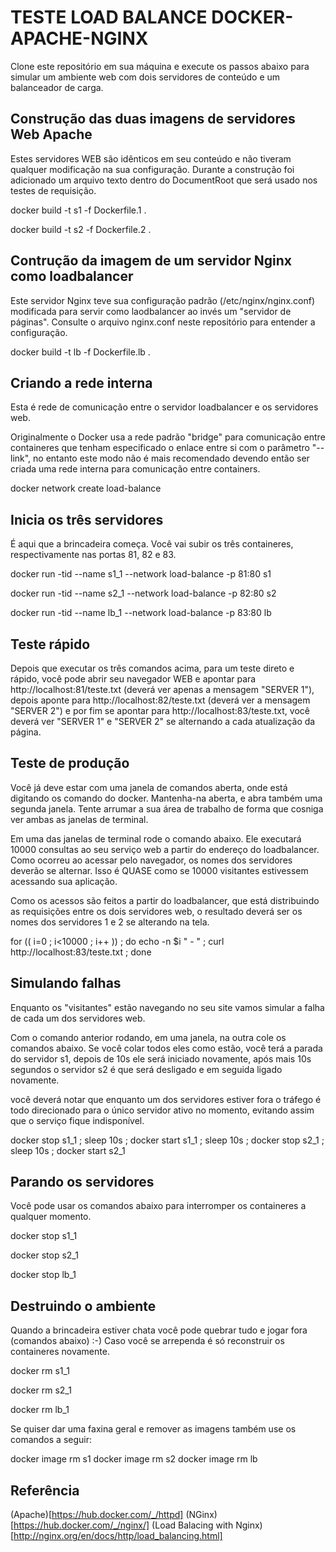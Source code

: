# TESTE LOAD BALANCE DOCKER-APACHE-NGINX

Clone este repositório em sua máquina e execute os passos abaixo para simular um ambiente web com dois servidores de conteúdo e um balanceador de carga.

## Construção das duas imagens de servidores Web Apache

Estes servidores WEB são idênticos em seu conteúdo e não tiveram qualquer modificação na sua configuração. Durante a construção foi adicionado um arquivo texto dentro do DocumentRoot que será usado nos testes de requisição.

 docker build -t s1 -f Dockerfile.1 .
 
 docker build -t s2 -f Dockerfile.2 .

## Contrução da imagem de um servidor Nginx como loadbalancer

Este servidor Nginx teve sua configuração padrão (/etc/nginx/nginx.conf) modificada para servir como laodbalancer ao invés um "servidor de páginas". Consulte o arquivo nginx.conf neste repositório para entender a configuração.

 docker build -t lb -f Dockerfile.lb .

## Criando a rede interna

Esta é rede de comunicação entre o servidor loadbalancer e os servidores web.

Originalmente o Docker usa a rede padrão "bridge" para comunicação entre containeres que tenham especificado o enlace entre si com o parâmetro "--link", no entanto este modo não é mais recomendado devendo então ser criada uma rede interna para comunicação entre containers.

 docker network create load-balance

## Inicia os três servidores

É aqui que a brincadeira começa. Você vai subir os três containeres, respectivamente nas portas 81, 82 e 83.

 docker run -tid --name s1_1 --network load-balance -p 81:80 s1
 
 docker run -tid --name s2_1 --network load-balance -p 82:80 s2
 
 docker run -tid --name lb_1 --network load-balance -p 83:80 lb


## Teste rápido

Depois que executar os três comandos acima, para um teste direto e rápido, você pode abrir seu navegador WEB e apontar para http://localhost:81/teste.txt (deverá ver apenas a mensagem "SERVER 1"), depois aponte para http://localhost:82/teste.txt (deverá ver a mensagem "SERVER 2") e por fim se apontar para http://localhost:83/teste.txt, você deverá ver "SERVER 1" e "SERVER 2" se alternando a cada atualização da página.

## Teste de produção

Você já deve estar com uma janela de comandos aberta, onde está digitando os comando do docker. Mantenha-na aberta, e abra também uma segunda janela. Tente arrumar a sua área de trabalho de forma que cosniga ver ambas as janelas de terminal.

Em uma das janelas de terminal rode o comando abaixo. Ele executará 10000 consultas ao seu serviço web a partir do endereço do loadbalancer. Como ocorreu ao acessar pelo navegador, os nomes dos servidores deverão se alternar. Isso é QUASE como se 10000 visitantes estivessem acessando sua aplicação.

Como os acessos são feitos a partir do loadbalancer, que está distribuindo as requisições entre os dois servidores web, o resultado deverá ser os nomes dos servidores 1 e 2 se alterando na tela.

 for (( i=0 ; i<10000 ; i++ )) ; do echo -n $i " - " ; curl http://localhost:83/teste.txt ; done

## Simulando falhas

Enquanto os "visitantes" estão navegando no seu site vamos simular a falha de cada um dos servidores web. 

Com o comando anterior rodando, em uma janela, na outra cole os comandos abaixo. Se você colar todos eles como estão, você terá a parada do servidor s1, depois de 10s ele será iniciado novamente, após mais 10s segundos o servidor s2 é que será desligado e em seguida ligado novamente.

você deverá notar que enquanto um dos servidores estiver fora o tráfego é todo direcionado para o único servidor ativo no momento, evitando assim que o serviço fique indisponível.

 docker stop s1_1 ; sleep 10s ; docker start s1_1 ; sleep 10s ; docker stop s2_1 ; sleep 10s ; docker start s2_1

## Parando os servidores

Você pode usar os comandos abaixo para interromper os containeres a qualquer momento.

 docker stop s1_1
 
 docker stop s2_1
 
 docker stop lb_1
 

## Destruindo o ambiente

Quando a brincadeira estiver chata você pode quebrar tudo e jogar fora (comandos abaixo) :-) Caso você se arrependa é só reconstruir os containeres novamente.

 docker rm s1_1
 
 docker rm s2_1
 
 docker rm lb_1
 

Se quiser dar uma faxina geral e remover as imagens também use os comandos a seguir:

 docker image rm s1
 docker image rm s2
 docker image rm lb

## Referência

(Apache)[https://hub.docker.com/_/httpd]
(NGinx)[https://hub.docker.com/_/nginx/]
(Load Balacing with Nginx)[http://nginx.org/en/docs/http/load_balancing.html]

